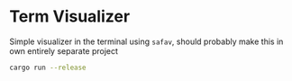 # Term Visualizer
Simple visualizer in the terminal using `safav`,
should probably make this in own entirely separate project

```sh
cargo run --release
```